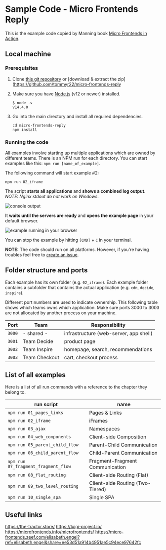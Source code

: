 # Sample Code - Micro Frontends Reply

This is the example code copied by Manning book [Micro Frontends in Action](https://www.manning.com/books/micro-frontends-in-action?a_aid=mfia&a_bid=5f09fdeb).

## Local machine

### Prerequisites

1. Clone [this git repository](https://github.com/tommyr22/micro-frontends-reply) or [download & extract the zip](https://github.com/tommyr22/micro-frontends-reply
2. Make sure you have [Node.js](https://nodejs.org/) (v12 or newer) installed.

   ```
   $ node -v
   v14.4.0
   ```

3. Go into the main directory and install all required dependencies.

   ```
   cd micro-frontends-reply
   npm install
   ```


### Running the code

All examples involve starting up multiple applications which are owned by different teams. There is an NPM run for each directory. You can start examples like this: `npm run [name_of_example]`.

The following command will start example #2:

```
npm run 02_iframe
```

The script **starts all applications** and **shows a combined log output**.<br>
_NOTE: Nginx stdout do not work on Windows_.

![console output](console.png)

It **waits until the servers are ready** and **opens the example page** in your default browser.

![example running in your browser](browser.png)

You can stop the example by hitting `[CMD]` + `C` in your terminal.

**NOTE:** The code should run on all platforms. However, if you're having troubles feel free to [create an issue](https://github.com/naltatis/micro-frontends-in-action-code/issues).

## Folder structure and ports

Each example has its own folder (e.g. `02_iframe`). Each example folder contains a subfolder that contains the actual application (e.g. `cdn`, `decide`, `inspire`).

Different port numbers are used to indicate ownership. This following table shows which teams owns which application. Make sure ports 3000 to 3003 are not allocated by another process on your machine.

| Port   | Team          | Responsibility                         |
| ------ | ------------- | -------------------------------------- |
| `3000` | - shared -    | infrastructure (web-server, app shell) |
| `3001` | Team Decide   | product page                           |
| `3002` | Team Inspire  | homepage, search, recommendations      |
| `3003` | Team Checkout | cart, checkout process                 |

## List of all examples

Here is a list of all run commands with a reference to the chapter they belong to.

| run script                                                                                          | name                                                                 | 
| --------------------------------------------------------------------------------------------------- | -------------------------------------------------------------------- | 
| `npm run 01_pages_links`                                                                            | Pages & Links                                                        |
| `npm run 02_iframe`                                                                                 | iFrames                                                              | 
| `npm run 03_ajax`                                                                                   | Namespaces                                                           | 
| `npm run 04_web_components`                                                                         | Client-side Composition                                              |
| `npm run 05_parent_child_flow`                                                                      | Parent-Child Communication                                           |
| `npm run 06_child_parent_flow`                                                                      | Child-Parent Communication                                           |
| `npm run 07_fragment_fragment_flow`                                                                 | Fragment-Fragment Communication                                      | 
| `npm run 08_flat_routing`                                                                           | Client-side Routing (Flat)                                           | 
| `npm run 09_two_level_routing`                                                                      | Client-side Routing (Two-Tiered)                                     | 
| `npm run 10_single_spa`                                                                             | Single SPA                                                           | 



## Useful links
https://the-tractor.store/
https://luigi-project.io/
https://microfrontends.info/microfrontends/
https://micro-frontends.zeef.com/elisabeth.engel?ref=elisabeth.engel&share=ee53d51a914b4951ae5c94ece97642fc